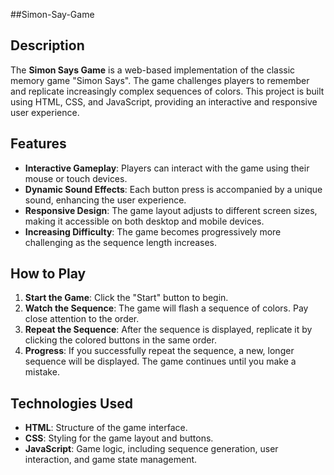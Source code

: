 ##Simon-Say-Game

## Description

The **Simon Says Game** is a web-based implementation of the classic memory game "Simon Says". The game challenges players to remember and replicate increasingly complex sequences of colors. This project is built using HTML, CSS, and JavaScript, providing an interactive and responsive user experience.

## Features

- **Interactive Gameplay**: Players can interact with the game using their mouse or touch devices.
- **Dynamic Sound Effects**: Each button press is accompanied by a unique sound, enhancing the user experience.
- **Responsive Design**: The game layout adjusts to different screen sizes, making it accessible on both desktop and mobile devices.
- **Increasing Difficulty**: The game becomes progressively more challenging as the sequence length increases.

## How to Play

1. **Start the Game**: Click the "Start" button to begin.
2. **Watch the Sequence**: The game will flash a sequence of colors. Pay close attention to the order.
3. **Repeat the Sequence**: After the sequence is displayed, replicate it by clicking the colored buttons in the same order.
4. **Progress**: If you successfully repeat the sequence, a new, longer sequence will be displayed. The game continues until you make a mistake.

## Technologies Used

- **HTML**: Structure of the game interface.
- **CSS**: Styling for the game layout and buttons.
- **JavaScript**: Game logic, including sequence generation, user interaction, and game state management.

 
